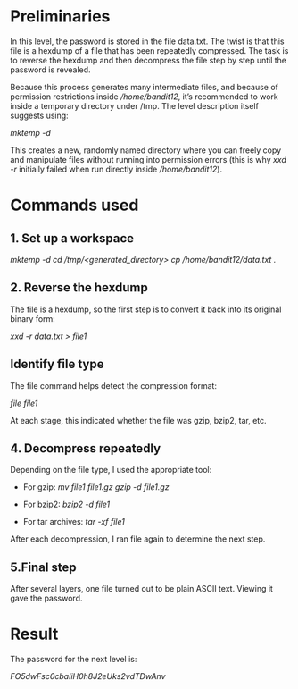 # Preliminaries

In this level, the password is stored in the file data.txt.
The twist is that this file is a hexdump of a file that has been repeatedly compressed.
The task is to reverse the hexdump and then decompress the file step by step until the password is revealed.

Because this process generates many intermediate files, and because of permission restrictions inside */home/bandit12*, it’s recommended to work inside a temporary directory under /tmp. The level description itself suggests using:

*mktemp -d*

This creates a new, randomly named directory where you can freely copy and manipulate files without running into permission errors (this is why *xxd -r* initially failed when run directly inside */home/bandit12*).

# Commands used

## 1. Set up a workspace

*mktemp -d*
*cd /tmp/<generated_directory>*
*cp /home/bandit12/data.txt .*

## 2. Reverse the hexdump

The file is a hexdump, so the first step is to convert it back into its original binary form:

*xxd -r data.txt > file1*

## Identify file type

The file command helps detect the compression format:

*file file1*

At each stage, this indicated whether the file was gzip, bzip2, tar, etc.

## 4. Decompress repeatedly

Depending on the file type, I used the appropriate tool:

 - For gzip:
	*mv file1 file1.gz*
	*gzip -d file1.gz*

 - For bzip2:
	*bzip2 -d file1*
 
 - For tar archives:
	*tar -xf file1*

After each decompression, I ran file <filename> again to determine the next step.

## 5.Final step

After several layers, one file turned out to be plain ASCII text. Viewing it gave the password.

# Result

The password for the next level is:

*FO5dwFsc0cbaIiH0h8J2eUks2vdTDwAnv*